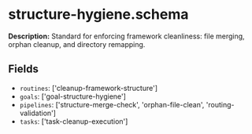 # structure-hygiene.schema

**Description:** Standard for enforcing framework cleanliness: file merging, orphan cleanup, and directory remapping.

## Fields
- `routines`: ['cleanup-framework-structure']
- `goals`: ['goal-structure-hygiene']
- `pipelines`: ['structure-merge-check', 'orphan-file-clean', 'routing-validation']
- `tasks`: ['task-cleanup-execution']
